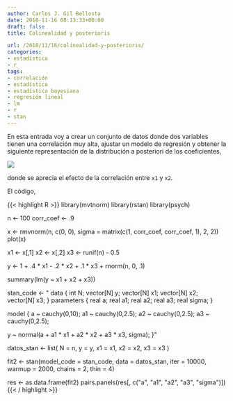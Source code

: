 ```yaml
---
author: Carlos J. Gil Bellosta
date: 2018-11-16 08:13:33+00:00
draft: false
title: Colinealidad y posterioris

url: /2018/11/16/colinealidad-y-posterioris/
categories:
- estadística
- r
tags:
- correlación
- estadística
- estadística bayesiana
- regresión lineal
- lm
- r
- stan
---
```


En esta entrada voy a crear un conjunto de datos donde dos variables tienen una correlación muy alta, ajustar un modelo de regresión y obtener la siguiente representación de la distribución a posteriori de los coeficientes,

![](/wp-uploads/2018/11/colineallidad_posteriori.png#center)


donde se aprecia el efecto de la correlación entre `x1` y `x2`.

El código,



{{< highlight R >}}
library(mvtnorm)
library(rstan)
library(psych)

n <- 100
corr_coef <- .9

x <- rmvnorm(n, c(0, 0),
  sigma = matrix(c(1, corr_coef, corr_coef, 1), 2, 2))
plot(x)

x1 <- x[,1]
x2 <- x[,2]
x3 <- runif(n) - 0.5

y <- 1 + .4 * x1 - .2 * x2 + .1 * x3 + rnorm(n, 0, .1)

summary(lm(y ~ x1 + x2 + x3))

stan_code <- "
data {
  int N;
  vector[N] y;
  vector[N] x1;
  vector[N] x2;
  vector[N] x3;
}
parameters {
  real a;
  real a1;
  real a2;
  real a3;
  real sigma;
}

model {
  a ~ cauchy(0,10);
  a1 ~ cauchy(0,2.5);
  a2 ~ cauchy(0,2.5);
  a3 ~ cauchy(0,2.5);

  y ~ normal(a + a1 * x1 + a2 * x2 + a3 * x3, sigma);
}"


datos_stan <- list(
    N = n,
    y = y,
    x1 = x1,
    x2 = x2,
    x3 = x3
)

fit2 <- stan(model_code = stan_code,
              data = datos_stan,
              iter = 10000, warmup = 2000,
              chains = 2, thin = 4)

res <- as.data.frame(fit2)
pairs.panels(res[, c("a", "a1", "a2", "a3", "sigma")])
{{< / highlight >}}